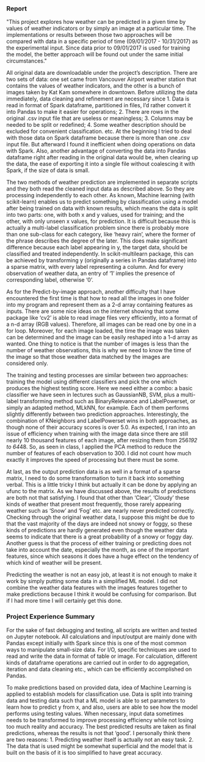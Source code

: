 ### Report

"This project explores how weather can be predicted in a given time by values of weather indicators or by simply an image at a particular time. The implementations or results between those two approaches will be compared with data in a specific period of time (09/01/2017 - 10/31/2017) as the experimental input. Since data prior to 09/01/2017 is used for training the model, the better approach will be found out under the same initial circumstances."

All original data are downloadable under the project’s description. There are two sets of data: one set came from Vancouver Airport weather station that contains the values of weather indicators, and the other is a bunch of images taken by Kat Kam somewhere in downtown. Before utilizing the data immediately, data cleaning and refinement are necessary since 1. Data is read in format of Spark dataframe, partitioned in files, I’d rather convert it into Pandas to make it easier for operations; 2. There are rows in the original .csv input file that are useless or meaningless; 3. Columns may be needed to be split or redefined; 4. Some weather description should be excluded for convenient classification. etc. At the beginning I tried to deal with those data on Spark dataframe because there is more than one .csv input file. But afterward I found it inefficient when doing operations on data with Spark. Also, another advantage of converting the data into Pandas dataframe right after reading in the original data would be, when clearing up the data, the ease of exporting it into a single file without coalescing it with Spark, if the size of data is small.

The two methods of weather prediction are implemented in separate scripts and they both read the cleaned input data as described above. So they are processing independently to each other. As known, Machine learning (with scikit-learn) enables us to predict something by classification using a model after being trained on data with known results, which means the data is split into two parts: one, with both x and y values, used for training; and the other, with only unseen x values, for prediction. It is difficult because this is actually a multi-label classification problem since there is probably more than one sub-class for each category, like ‘heavy rain’, where the former of the phrase describes the degree of the later. This does make significant difference because each label appearing in y, the target data, should be classified and treated independently. In scikit-multilearn package, this can be achieved by transforming y (originally a series in Pandas dataframe) into a sparse matrix, with every label representing a column. And for every observation of weather data, an entry of ‘1’ implies the presence of corresponding label, otherwise ‘0’.

As for the Predict-by-image approach, another difficulty that I have encountered the first time is that how to read all the images in one folder into my program and represent them as a 2-d array containing features as inputs. There are some nice ideas on the internet showing that some package like ‘cv2’ is able to read image files very efficiently, into a format of a n-d array (RGB values). Therefore, all images can be read one by one in a for loop. Moreover, for each image loaded, the time the image was taken can be determined and the image can be easily reshaped into a 1-d array as wanted. One thing to notice is that the number of images is less than the number of weather observations, this is why we need to know the time of the image so that those weather data matched by the images are considered only.

The training and testing processes are similar between two approaches: training the model using different classifiers and pick the one which produces the highest testing score. Here we need either a combo: a basic classifier we have seen in lectures such as GaussianNB, SVM, plus a multi-label transforming method such as BinaryRelevance and LabelPowerset, or simply an adapted method, MLkNN, for example. Each of them performs slightly differently between two prediction approaches. Interestingly, the combination of KNeighbors and LabelPowerset wins in both approaches, as though none of their accuracy scores is over 5.0. As expected, I ran into an issue of efficiency when training with the image data since there are still nearly 10 thousand features of each image, after resizing them from 256*192 to 64*48. So, as seen in class, I applied the PCA method to reduce the number of features of each observation to 300. I did not count how much exactly it improves the speed of processing but there must be some.

At last, as the output prediction data is as well in a format of a sparse matrix, I need to do some transformation to turn it back into something verbal. This is a little tricky I think but actually it can be done by applying an ufunc to the matrix. As we have discussed above, the results of predictions are both not that satisfying. I found that other than ‘Clear’, ‘Cloudy’ these kinds of weather that present most frequently, those rarely appearing weather such as ‘Snow’ and ‘Fog’ etc. are nearly never predicted correctly. Checking through the original weather data, I suppose this might be due to that the vast majority of the days are indeed not snowy or foggy, so these kinds of predictions are hardly generated even though the weather data seems to indicate that there is a great probability of a snowy or foggy day. Another guess is that the process of either training or predicting does not take into account the date, especially the month, as one of the important features, since which seasons it does have a huge effect on the tendency of which kind of weather will be present.

Predicting the weather is not an easy job, at least it is not enough to make it work by simply putting some data in a simplified ML model. I did not combine the weather data features with the images features together to make predictions because I think it would be  confusing for comparison. But if I had more time I will certainly get this done.

### Project Experience Summary

For the sake of fast debugging and testing, all scripts are written and tested on Jupyter notebook. All calculations and input/output are mainly done with Pandas except initially with Spark since this is one of the most common ways to manipulate small-size data. For I/O, specific techniques are used to read and write the data in format of table or image. For calculation, different kinds of dataframe operations are carried out in order to do aggregation, iteration and data cleaning etc., which can be efficiently accomplished on Pandas.

To make predictions based on provided data, idea of Machine Learning is applied to establish models for classification use. Data is split into training data and testing data such that a ML model is able to set parameters to learn how to predict y from x, and also, users are able to see how the model performs using testing values. When necessary, input data sometimes needs to be transformed to improve processing efficiency while not losing too much reality and accuracy. The best predicted results are taken as final predictions, whereas the results is not that ‘good’. I personally think there are two reasons: 1. Predicting weather itself is actually not an easy task. 2. The data that is used might be somewhat superficial and the model that is built on the basis of it is too simplified to have great accuracy.
